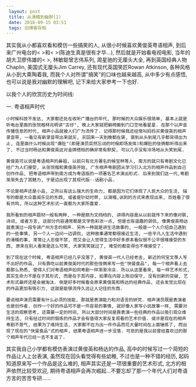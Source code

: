 ```yaml
---
 layout: post
 title: 从滑稽到幽默(1)
 date: 2018-09-15 03:51
 tags: 旧博客存档
---
```

其实我从小都喜欢看和模仿一些搞笑的人, 从很小时候喜欢黄俊英粤语相声, 到后来广州电台的< >和< >(陈迪生真是很有才华...),
然后就是开始看电视电影, 当年的胡大卫廖伟雄的< >, 林敏聪曾志伟系列, 周星驰的无厘头大全, 再到英国经典人物Chaplin, 美国式无厘头Jim
Carrey, 还有现代英国笑匠Rowan Atkinson, 各种风格从小到大熏陶着我, 而我个人对所谓"搞笑"的口味也越来越高, 从中多少有点感悟,
也可以说是我对幽默的理解吧, 记下来给大家参考一下也好.



以我个人的欣赏历史为时间线:



一. 粤语相声时代

    小时候科技不发达, 大家都还处在收听广播台的年代, 那时候的大众娱乐很简单, 基本上就是听电台里面的张悦楷林兆明讲"古仔", 晚上大家就把躺椅搬到门口空地看星星. 在那个以声音传播信息的时代, 相声小品就被人们广为流传了. 记得那时候我还经常叫妈妈买黄俊英的相声录音带, 一看见有新录音带出来就买, 买回来一天到晚都在褒, 褒到从头到尾几乎都背得出为止, 连里面什么时候出现"爆肚"(即是演员突然忘词的时候即场发挥)和爆肚的伎俩都听得出来了, 不过当时杨达和黄俊英这对金牌搭档的确非常有默契, 可以几乎没有冷场地从头笑到尾. 

    黄俊英可以说是粤语相声的鼻祖, 以前只有北方著名的候宝林等人, 南方的就只有粤剧文化已经广为人们接受, 从张悦楷和黄俊英开始, 广东相声粤剧团从学习引入北方的相声作品到自己创作作品, 把粤语相声带到南方成为粤语版的一项著名艺术演出形式. 后来到我们这一代,粤剧渐渐失去了其魅力, 于是边出现了其现代版--话剧小品. 

    不论是相声还是小品, 之所以有这么强大的生命力, 都是因为它们体现了人民大众的生活, 描写的都是大众喜闻乐见的东西, 或者是针砭时弊, 以滑稽,讽刺的方式来表现出来, 百姓看了很有共鸣, 所以这种艺术形式一直都为大家所喜爱. 

    我所看到的相声题材一般有两种, 一种是颇为文绉绉的, 讲得内容是从以前就传下来的像对联, 诗词, 或者方言, 这部分内容通常都是文学色彩浓一点, 但是也有谐趣的调侃, 像黄俊英杨达就表演过一段专讲广州方言的相声. 另外一种就是讲生活故事的, 一般是一个人介绍自己遇到的一些事情, 另一个人一边问一边调侃, 这种故事通常都很接近生活, 一些平凡人生活中遇到的滑稽的事, 常常让人忍俊不禁, 而又会让人觉得生活中好多原本看似很不公平很难接受的东西, 原来在别人看来是这么可笑, 大家笑笑就过了, 难受的都变得也不难接受了.

    到了现在这个时候, 粤语相声已经几乎没落了, 黄俊英一代人已经老去, 新近的何宝文等人写不出好的作品, 只有靠吃以前黄俊英时代的那些伎俩来写一些"快餐食品", 每一个相声看上去都那么熟悉, 使得人们对粤语相声如同粤剧一样渐渐冷淡. 所以从这里看来, 每一样艺术形式, 其实生命力不是在于其形式, 而是在于其内容, 如果在内容上陈旧保守, 没有创新的突破, 艺术形式最终还是会被淘汰. 倒是好多时候看会原来黄俊英和杨达的经典作品, 还会发觉比现在的作品更加有吸引力, 这就是能够流传久远让人记住的东西.

    要说相声演员需要有什么必须的技能, 那就是表演能力和对语言的研究. 相声演员既是表演者也是创作者. 创作一个好的作品可不是一件容易的事情, 就好像人家写小说故事一样, 需要对生活的观察思考, 还需要一定的时间, 所以大部分时间是靠表演一些经典的作品以吸引观众维持生活, 只有经过时间的锻炼的作品才会有值得大家反复观看的艺术价值. 或许是现在的相声粤剧不景气, 结果为了维持生活, 大家都不在为出一件作品而花大量时间在上面锤炼了, 而出现了现在的"快餐食品"式的相声, 结果粤语相声进一步没落. 可悲的是我以前曾经喜欢过的那个相声年代已经一去不复返了.



其实我自己小学都有模仿表演过黄俊英和杨达的作品, 高中的时候写过一个简短的作品让人上台表演, 虽然现在回头看觉得有些幼稚, 不过也是一种不错的经历,
起码知道原来写一个作品是这么难的, 相声其实还是一项很重要的艺术形式, 北方的相声依然比较受欢迎,
期待粤语相声会再次崛起...不要忘却了那一个年代人们对粤语方言的苦苦专研......

